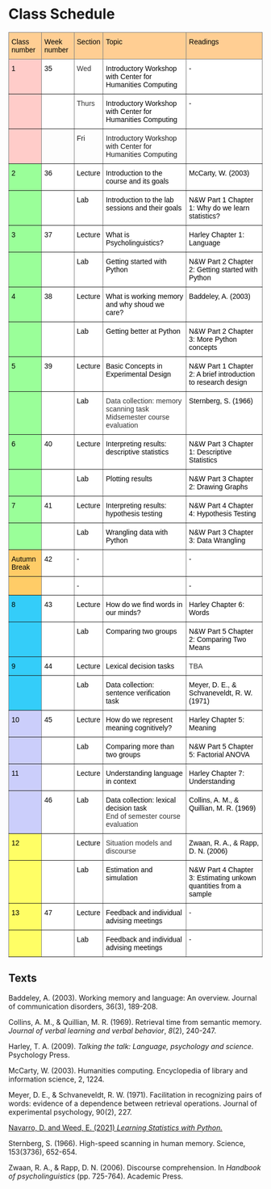# Class Schedule

<style type="text/css">
.tg  {border-collapse:collapse;border-spacing:0;}
.tg td{border-color:black;border-style:solid;border-width:1px;font-family:Arial, sans-serif;font-size:14px;
  overflow:hidden;padding:10px 5px;word-break:normal;}
.tg th{border-color:black;border-style:solid;border-width:1px;font-family:Arial, sans-serif;font-size:14px;
  font-weight:normal;overflow:hidden;padding:10px 5px;word-break:normal;}
.tg .tg-5k28{background-color:#9AFF99;border-color:inherit;color:#333;text-align:left;vertical-align:top}
.tg .tg-acii{background-color:#FFF;border-color:inherit;color:#333;text-align:left;vertical-align:top}
.tg .tg-3aje{background-color:#FFFE65;border-color:inherit;color:#333;text-align:left;vertical-align:top}
.tg .tg-cnto{background-color:#FFCE93;border-color:inherit;color:#333;text-align:left;vertical-align:top}
.tg .tg-j7vb{background-color:#FFCC67;border-color:inherit;color:#333;text-align:left;vertical-align:top}
.tg .tg-7eta{background-color:#ffccc9;border-color:inherit;color:#333;text-align:left;vertical-align:top}
.tg .tg-90e1{background-color:#ffccc9;border-color:inherit;text-align:left;vertical-align:top}
.tg .tg-0pky{border-color:inherit;text-align:left;vertical-align:top}
.tg .tg-hlfh{background-color:#34CDF9;border-color:inherit;color:#333;text-align:left;vertical-align:top}
.tg .tg-qg79{background-color:#CBCEFB;border-color:inherit;color:#333;text-align:left;vertical-align:top}
</style>
<table class="tg">
<thead>
  <tr>
    <th class="tg-cnto"><span style="font-weight:400;font-style:normal;text-decoration:none;color:black">Class number</span></th>
    <th class="tg-cnto"><span style="font-weight:400;font-style:normal;text-decoration:none;color:black">Week number</span></th>
    <th class="tg-cnto"><span style="font-weight:400;font-style:normal;text-decoration:none;color:black">Section</span></th>
    <th class="tg-cnto"><span style="font-weight:400;font-style:normal;text-decoration:none;color:black">Topic</span></th>
    <th class="tg-cnto"><span style="font-weight:400;font-style:normal;text-decoration:none;color:black">Readings</span></th>
  </tr>
</thead>
<tbody>
  <tr>
    <td class="tg-7eta"><span style="font-weight:400;font-style:normal;text-decoration:none;color:black">1</span></td>
    <td class="tg-acii"><span style="font-weight:400;font-style:normal;text-decoration:none;color:black">35</span></td>
    <td class="tg-acii">Wed</td>
    <td class="tg-acii"><span style="font-weight:400;font-style:normal;text-decoration:none;color:black">Introductory Workshop with Center for Humanities Computing</span></td>
    <td class="tg-acii"><span style="font-weight:400;font-style:normal;text-decoration:none;color:black">-</span></td>
  </tr>
  <tr>
    <td class="tg-7eta"></td>
    <td class="tg-acii"></td>
    <td class="tg-acii">Thurs</td>
    <td class="tg-acii"><span style="font-weight:400;font-style:normal;text-decoration:none;color:black">Introductory Workshop with Center for Humanities Computing</span></td>
    <td class="tg-acii"><span style="font-weight:400;font-style:normal;text-decoration:none;color:black">-</span></td>
  </tr>
  <tr>
    <td class="tg-90e1"></td>
    <td class="tg-0pky"></td>
    <td class="tg-0pky">Fri</td>
    <td class="tg-0pky"><span style="font-weight:normal;font-style:normal;text-decoration:none">Introductory Workshop with Center for Humanities Computing</span></td>
    <td class="tg-0pky"></td>
  </tr>
  <tr>
    <td class="tg-5k28"><span style="font-weight:400;font-style:normal;text-decoration:none;color:black">2</span></td>
    <td class="tg-acii"><span style="font-weight:400;font-style:normal;text-decoration:none;color:black">36</span></td>
    <td class="tg-acii"><span style="font-weight:400;font-style:normal;text-decoration:none;color:black">Lecture</span></td>
    <td class="tg-acii"><span style="font-weight:400;font-style:normal;text-decoration:none;color:black">Introduction to the course and its goals</span></td>
    <td class="tg-acii"><span style="font-weight:400;font-style:normal;text-decoration:none;color:black">McCarty, W. (2003)</span></td>
  </tr>
  <tr>
    <td class="tg-5k28"></td>
    <td class="tg-acii"></td>
    <td class="tg-acii"><span style="font-weight:400;font-style:normal;text-decoration:none;color:black">Lab</span></td>
    <td class="tg-acii"><span style="font-weight:400;font-style:normal;text-decoration:none;color:black">Introduction to the lab sessions and their goals</span></td>
    <td class="tg-acii"><span style="font-weight:400;font-style:normal;text-decoration:none;color:black">N&amp;W Part 1 Chapter 1: Why do we learn statistics?</span></td>
  </tr>
  <tr>
    <td class="tg-5k28"><span style="font-weight:400;font-style:normal;text-decoration:none;color:black">3</span></td>
    <td class="tg-acii"><span style="font-weight:400;font-style:normal;text-decoration:none;color:black">37</span></td>
    <td class="tg-acii"><span style="font-weight:400;font-style:normal;text-decoration:none;color:black">Lecture</span></td>
    <td class="tg-acii"><span style="font-weight:400;font-style:normal;text-decoration:none;color:black">What is Psycholinguistics?</span></td>
    <td class="tg-acii"><span style="font-weight:400;font-style:normal;text-decoration:none;color:black">Harley Chapter 1: Language</span></td>
  </tr>
  <tr>
    <td class="tg-5k28"></td>
    <td class="tg-acii"></td>
    <td class="tg-acii"><span style="font-weight:400;font-style:normal;text-decoration:none;color:black">Lab</span></td>
    <td class="tg-acii"><span style="font-weight:400;font-style:normal;text-decoration:none;color:black">Getting started with Python</span></td>
    <td class="tg-acii"><span style="font-weight:400;font-style:normal;text-decoration:none;color:black">N&amp;W Part 2 Chapter 2: Getting started with Python</span></td>
  </tr>
  <tr>
    <td class="tg-5k28"><span style="font-weight:400;font-style:normal;text-decoration:none;color:black">4</span></td>
    <td class="tg-acii"><span style="font-weight:400;font-style:normal;text-decoration:none;color:black">38</span></td>
    <td class="tg-acii"><span style="font-weight:400;font-style:normal;text-decoration:none;color:black">Lecture</span></td>
    <td class="tg-acii"><span style="font-weight:400;font-style:normal;text-decoration:none;color:black">What is working memory and why shoud we care?</span></td>
    <td class="tg-acii"><span style="font-weight:400;font-style:normal;text-decoration:none;color:black">Baddeley, A. (2003)</span></td>
  </tr>
  <tr>
    <td class="tg-5k28"></td>
    <td class="tg-acii"></td>
    <td class="tg-acii"><span style="font-weight:400;font-style:normal;text-decoration:none;color:black">Lab</span></td>
    <td class="tg-acii"><span style="font-weight:400;font-style:normal;text-decoration:none;color:black">Getting better at Python</span></td>
    <td class="tg-acii"><span style="font-weight:400;font-style:normal;text-decoration:none;color:black">N&amp;W Part 2 Chapter 3: More Python concepts</span></td>
  </tr>
  <tr>
    <td class="tg-5k28"><span style="font-weight:400;font-style:normal;text-decoration:none;color:black">5</span></td>
    <td class="tg-acii"><span style="font-weight:400;font-style:normal;text-decoration:none;color:black">39</span></td>
    <td class="tg-acii"><span style="font-weight:400;font-style:normal;text-decoration:none;color:black">Lecture</span></td>
    <td class="tg-acii"><span style="font-weight:400;font-style:normal;text-decoration:none;color:black">Basic Concepts in Experimental Design</span></td>
    <td class="tg-acii"><span style="font-weight:400;font-style:normal;text-decoration:none;color:black">N&amp;W Part 1 Chapter 2: A brief introduction to research design</span></td>
  </tr>
  <tr>
    <td class="tg-5k28"></td>
    <td class="tg-acii"></td>
    <td class="tg-acii"><span style="font-weight:400;font-style:normal;text-decoration:none;color:black">Lab</span></td>
    <td class="tg-acii">Data collection: memory scanning task<br>Midsemester course evaluation</td>
    <td class="tg-acii"><span style="font-weight:400;font-style:normal;text-decoration:none;color:black">Sternberg, S. (1966)</span></td>
  </tr>
  <tr>
    <td class="tg-5k28"><span style="font-weight:400;font-style:normal;text-decoration:none;color:black">6</span></td>
    <td class="tg-acii"><span style="font-weight:400;font-style:normal;text-decoration:none;color:black">40</span></td>
    <td class="tg-acii"><span style="font-weight:400;font-style:normal;text-decoration:none;color:black">Lecture</span></td>
    <td class="tg-acii"><span style="font-weight:400;font-style:normal;text-decoration:none;color:black">Interpreting results: descriptive statistics</span></td>
    <td class="tg-acii"><span style="font-weight:400;font-style:normal;text-decoration:none;color:black">N&amp;W Part 3 Chapter 1: Descriptive Statistics</span></td>
  </tr>
  <tr>
    <td class="tg-5k28"></td>
    <td class="tg-acii"></td>
    <td class="tg-acii"><span style="font-weight:400;font-style:normal;text-decoration:none;color:black">Lab</span></td>
    <td class="tg-acii"><span style="font-weight:400;font-style:normal;text-decoration:none;color:black">Plotting results</span></td>
    <td class="tg-acii"><span style="font-weight:400;font-style:normal;text-decoration:none;color:black">N&amp;W Part 3 Chapter 2: Drawing Graphs</span></td>
  </tr>
  <tr>
    <td class="tg-5k28"><span style="font-weight:400;font-style:normal;text-decoration:none;color:black">7</span></td>
    <td class="tg-acii"><span style="font-weight:400;font-style:normal;text-decoration:none;color:black">41</span></td>
    <td class="tg-acii"><span style="font-weight:400;font-style:normal;text-decoration:none;color:black">Lecture</span></td>
    <td class="tg-acii"><span style="font-weight:400;font-style:normal;text-decoration:none;color:black">Interpreting results: hypothesis testing</span></td>
    <td class="tg-acii"><span style="font-weight:400;font-style:normal;text-decoration:none;color:black">N&amp;W Part 4 Chapter 4: Hypothesis Testing</span></td>
  </tr>
  <tr>
    <td class="tg-5k28"></td>
    <td class="tg-acii"></td>
    <td class="tg-acii"><span style="font-weight:400;font-style:normal;text-decoration:none;color:black">Lab</span></td>
    <td class="tg-acii"><span style="font-weight:400;font-style:normal;text-decoration:none;color:black">Wrangling data with Python</span></td>
    <td class="tg-acii"><span style="font-weight:400;font-style:normal;text-decoration:none;color:black">N&amp;W Part 3 Chapter 3: Data Wrangling</span></td>
  </tr>
  <tr>
    <td class="tg-j7vb"><span style="font-weight:400;font-style:normal;text-decoration:none;color:black">Autumn Break</span></td>
    <td class="tg-acii"><span style="font-weight:400;font-style:normal;text-decoration:none;color:black">42</span></td>
    <td class="tg-acii"><span style="font-weight:400;font-style:normal;text-decoration:none;color:black">-</span></td>
    <td class="tg-acii"></td>
    <td class="tg-acii"><span style="font-weight:400;font-style:normal;text-decoration:none;color:black">-</span></td>
  </tr>
  <tr>
    <td class="tg-j7vb"></td>
    <td class="tg-acii"></td>
    <td class="tg-acii"><span style="font-weight:400;font-style:normal;text-decoration:none;color:black">-</span></td>
    <td class="tg-acii"></td>
    <td class="tg-acii"><span style="font-weight:400;font-style:normal;text-decoration:none;color:black">-</span></td>
  </tr>
  <tr>
    <td class="tg-hlfh"><span style="font-weight:400;font-style:normal;text-decoration:none;color:black">8</span></td>
    <td class="tg-acii"><span style="font-weight:400;font-style:normal;text-decoration:none;color:black">43</span></td>
    <td class="tg-acii"><span style="font-weight:400;font-style:normal;text-decoration:none;color:black">Lecture</span></td>
    <td class="tg-acii"><span style="font-weight:400;font-style:normal;text-decoration:none;color:black">How do we find words in our minds?</span></td>
    <td class="tg-acii"><span style="font-weight:400;font-style:normal;text-decoration:none;color:black">Harley Chapter 6: Words</span></td>
  </tr>
  <tr>
    <td class="tg-hlfh"></td>
    <td class="tg-acii"></td>
    <td class="tg-acii"><span style="font-weight:400;font-style:normal;text-decoration:none;color:black">Lab</span></td>
    <td class="tg-acii"><span style="font-weight:400;font-style:normal;text-decoration:none;color:black">Comparing two groups</span></td>
    <td class="tg-acii"><span style="font-weight:400;font-style:normal;text-decoration:none;color:black">N&amp;W Part 5 Chapter 2: Comparing Two Means</span></td>
  </tr>
  <tr>
    <td class="tg-hlfh"><span style="font-weight:400;font-style:normal;text-decoration:none;color:black">9</span></td>
    <td class="tg-acii"><span style="font-weight:400;font-style:normal;text-decoration:none;color:black">44</span></td>
    <td class="tg-acii"><span style="font-weight:400;font-style:normal;text-decoration:none;color:black">Lecture</span></td>
    <td class="tg-acii"><span style="font-weight:400;font-style:normal;text-decoration:none;color:black">Lexical decision tasks</span></td>
    <td class="tg-acii">TBA</td>
  </tr>
  <tr>
    <td class="tg-hlfh"></td>
    <td class="tg-acii"></td>
    <td class="tg-acii"><span style="font-weight:400;font-style:normal;text-decoration:none;color:black">Lab</span></td>
    <td class="tg-acii"><span style="font-weight:400;font-style:normal;text-decoration:none;color:black">Data collection: sentence verification task</span></td>
    <td class="tg-acii"><span style="font-weight:400;font-style:normal;text-decoration:none;color:black">Meyer, D. E., &amp; Schvaneveldt, R. W. (1971)</span></td>
  </tr>
  <tr>
    <td class="tg-qg79"><span style="font-weight:400;font-style:normal;text-decoration:none;color:black">10</span></td>
    <td class="tg-acii"><span style="font-weight:400;font-style:normal;text-decoration:none;color:black">45</span></td>
    <td class="tg-acii"><span style="font-weight:400;font-style:normal;text-decoration:none;color:black">Lecture</span></td>
    <td class="tg-acii"><span style="font-weight:400;font-style:normal;text-decoration:none;color:black">How do we represent meaning cognitively?</span></td>
    <td class="tg-acii"><span style="font-weight:400;font-style:normal;text-decoration:none;color:black">Harley Chapter 5: Meaning</span></td>
  </tr>
  <tr>
    <td class="tg-qg79"></td>
    <td class="tg-acii"></td>
    <td class="tg-acii"><span style="font-weight:400;font-style:normal;text-decoration:none;color:black">Lab</span></td>
    <td class="tg-acii"><span style="font-weight:400;font-style:normal;text-decoration:none;color:black">Comparing more than two groups</span></td>
    <td class="tg-acii"><span style="font-weight:400;font-style:normal;text-decoration:none;color:black">N&amp;W Part 5 Chapter 5: Factorial ANOVA</span></td>
  </tr>
  <tr>
    <td class="tg-qg79"><span style="font-weight:400;font-style:normal;text-decoration:none;color:black">11</span></td>
    <td class="tg-acii"></td>
    <td class="tg-acii"><span style="font-weight:400;font-style:normal;text-decoration:none;color:black">Lecture</span></td>
    <td class="tg-acii"><span style="font-weight:400;font-style:normal;text-decoration:none;color:black">Understanding language in context</span></td>
    <td class="tg-acii"><span style="font-weight:400;font-style:normal;text-decoration:none;color:black">Harley Chapter 7: Understanding</span></td>
  </tr>
  <tr>
    <td class="tg-qg79"></td>
    <td class="tg-acii"><span style="font-weight:400;font-style:normal;text-decoration:none;color:black">46</span></td>
    <td class="tg-acii"><span style="font-weight:400;font-style:normal;text-decoration:none;color:black">Lab</span></td>
    <td class="tg-acii"><span style="font-weight:400;font-style:normal;text-decoration:none;color:black">Data collection: lexical decision task</span><br><span style="font-weight:normal;font-style:normal;text-decoration:none">End of semester course evaluation</span></td>
    <td class="tg-acii"><span style="font-weight:400;font-style:normal;text-decoration:none;color:black">Collins, A. M., &amp; Quillian, M. R. (1969)</span></td>
  </tr>
  <tr>
    <td class="tg-3aje"><span style="font-weight:400;font-style:normal;text-decoration:none;color:black">12</span></td>
    <td class="tg-acii"></td>
    <td class="tg-acii"><span style="font-weight:400;font-style:normal;text-decoration:none;color:black">Lecture</span></td>
    <td class="tg-acii">Situation models and discourse</td>
    <td class="tg-acii"><span style="font-weight:400;font-style:normal;text-decoration:none;color:black">Zwaan, R. A., &amp; Rapp, D. N. (2006)</span></td>
  </tr>
  <tr>
    <td class="tg-3aje"></td>
    <td class="tg-acii"></td>
    <td class="tg-acii"><span style="font-weight:400;font-style:normal;text-decoration:none;color:black">Lab</span></td>
    <td class="tg-acii"><span style="font-weight:400;font-style:normal;text-decoration:none;color:black">Estimation and simulation</span></td>
    <td class="tg-acii"><span style="font-weight:400;font-style:normal;text-decoration:none;color:black">N&amp;W Part 4 Chapter 3: Estimating unkown quantities from a sample</span></td>
  </tr>
  <tr>
    <td class="tg-3aje"><span style="font-weight:400;font-style:normal;text-decoration:none;color:black">13</span></td>
    <td class="tg-acii"><span style="font-weight:400;font-style:normal;text-decoration:none;color:black">47</span></td>
    <td class="tg-acii"><span style="font-weight:400;font-style:normal;text-decoration:none;color:black">Lecture</span></td>
    <td class="tg-acii"><span style="font-weight:400;font-style:normal;text-decoration:none;color:black">Feedback and individual advising meetings</span></td>
    <td class="tg-acii"><span style="font-weight:400;font-style:normal;text-decoration:none;color:black">-</span></td>
  </tr>
  <tr>
    <td class="tg-3aje"></td>
    <td class="tg-acii"></td>
    <td class="tg-acii"><span style="font-weight:400;font-style:normal;text-decoration:none;color:black">Lab</span></td>
    <td class="tg-acii"><span style="font-weight:400;font-style:normal;text-decoration:none;color:black">Feedback and individual advising meetings</span></td>
    <td class="tg-acii"><span style="font-weight:400;font-style:normal;text-decoration:none;color:black">-</span></td>
  </tr>
</tbody>
</table>

## Texts


Baddeley, A. (2003). Working memory and language: An overview. Journal of communication disorders, 36(3), 189-208.

Collins, A. M., & Quillian, M. R. (1969). Retrieval time from semantic memory. _Journal of verbal learning and verbal behavior_, _8_(2), 240-247.

Harley, T. A. (2009). _Talking the talk: Language, psychology and science._ Psychology Press.

McCarty, W. (2003). Humanities computing. Encyclopedia of library and information science, 2, 1224.

Meyer, D. E., & Schvaneveldt, R. W. (1971). Facilitation in recognizing pairs of words: evidence of a dependence between retrieval operations. Journal of experimental psychology, 90(2), 227.

[Navarro, D. and Weed, E. (2021) _Learning Statistics with Python._](https://ethanweed.github.io/pythonbook/landingpage.html)

Sternberg, S. (1966). High-speed scanning in human memory. Science, 153(3736), 652-654.

Zwaan, R. A., & Rapp, D. N. (2006). Discourse comprehension. In _Handbook of psycholinguistics_ (pp. 725-764). Academic Press.